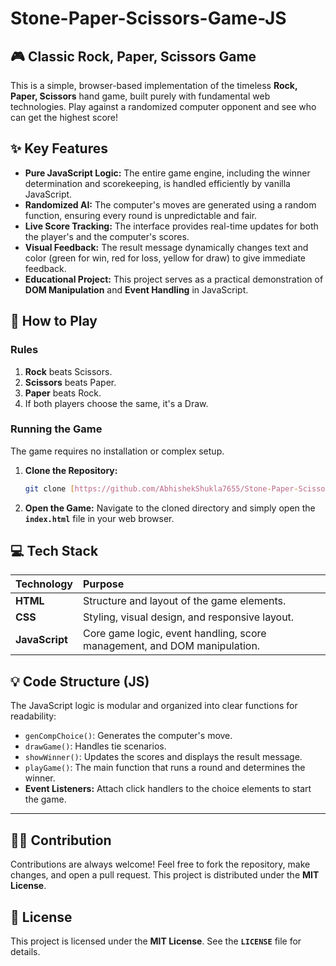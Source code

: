 # Stone-Paper-Scissors-Game-JS

## 🎮 Classic Rock, Paper, Scissors Game

This is a simple, browser-based implementation of the timeless **Rock, Paper, Scissors** hand game, built purely with fundamental web technologies. Play against a randomized computer opponent and see who can get the highest score!

## ✨ Key Features

* **Pure JavaScript Logic:** The entire game engine, including the winner determination and scorekeeping, is handled efficiently by vanilla JavaScript.
* **Randomized AI:** The computer's moves are generated using a random function, ensuring every round is unpredictable and fair.
* **Live Score Tracking:** The interface provides real-time updates for both the player's and the computer's scores.
* **Visual Feedback:** The result message dynamically changes text and color (green for win, red for loss, yellow for draw) to give immediate feedback.
* **Educational Project:** This project serves as a practical demonstration of **DOM Manipulation** and **Event Handling** in JavaScript.

## 🚀 How to Play

### Rules

1.  **Rock** beats Scissors.
2.  **Scissors** beats Paper.
3.  **Paper** beats Rock.
4.  If both players choose the same, it's a Draw.

### Running the Game

The game requires no installation or complex setup.

1.  **Clone the Repository:**
    ```bash
    git clone [https://github.com/AbhishekShukla7655/Stone-Paper-Scissors-Game-JS.git](https://github.com/AbhishekShukla7655/Stone-Paper-Scissors-Game-JS.git)
    ```
2.  **Open the Game:** Navigate to the cloned directory and simply open the **`index.html`** file in your web browser.

## 💻 Tech Stack

| Technology | Purpose |
| :--- | :--- |
| **HTML** | Structure and layout of the game elements. |
| **CSS** | Styling, visual design, and responsive layout. |
| **JavaScript** | Core game logic, event handling, score management, and DOM manipulation. |

## 💡 Code Structure (JS)

The JavaScript logic is modular and organized into clear functions for readability:

* `genCompChoice()`: Generates the computer's move.
* `drawGame()`: Handles tie scenarios.
* `showWinner()`: Updates the scores and displays the result message.
* `playGame()`: The main function that runs a round and determines the winner.
* **Event Listeners:** Attach click handlers to the choice elements to start the game.

---

## 🙋‍♂️ Contribution

Contributions are always welcome! Feel free to fork the repository, make changes, and open a pull request. This project is distributed under the **MIT License**.

## 📜 License

This project is licensed under the **MIT License**. See the **`LICENSE`** file for details.

